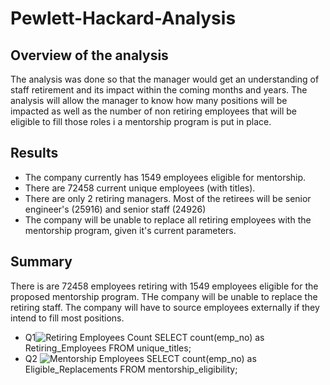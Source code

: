 # Pewlett-Hackard-Analysis
## Overview of the analysis
The analysis was done so that the manager would get an understanding of staff retirement and its impact within the coming months and years. The analysis will allow the manager to know how many positions will be impacted as well as the number of non retiring employees that will be eligible to fill those roles i a mentorship program is put in place.
## Results
  * The company currently has 1549 employees eligible for mentorship.
  * There are 72458 current unique employees (with titles).
  * There are only 2 retiring managers. Most of the retirees will be senior engineer's (25916) and senior staff (24926)
  * The company will be unable to replace all retiring employees with the mentorship program, given it's current parameters.
## Summary
There is are 72458 employees retiring with 1549 employees eligible for the proposed mentorship program. THe company will be unable to replace the retiring staff. The company will have to source employees externally if they intend to fill most positions.
* Q1![Retiring Employees Count](https://user-images.githubusercontent.com/99148657/164766717-f680ba4c-6bfc-41fe-ab29-8ef1e26f6bf3.PNG)
 SELECT count(emp_no) as Retiring_Employees
 FROM unique_titles;
 * Q2 ![Mentorship Employees](https://user-images.githubusercontent.com/99148657/164767561-da62b9cc-e270-422e-97ce-bac9de19786c.PNG)
   SELECT count(emp_no) as Eligible_Replacements
   FROM mentorship_eligibility;
